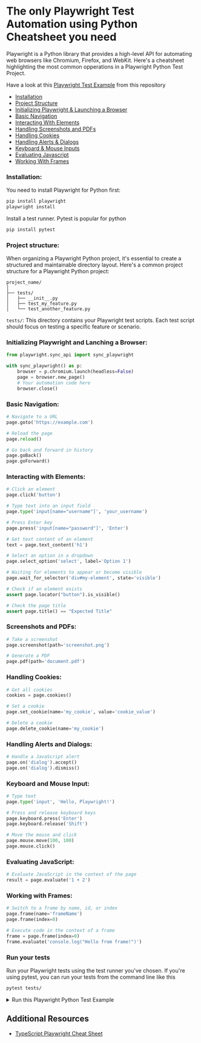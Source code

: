# The only Playwright Test Automation using Python Cheatsheet you need



Playwright is a Python library that provides a high-level API for automating web browsers like Chromium, Firefox, and WebKit. Here's a cheatsheet highlighting the most common opperations in a Playwright Python Test Project.

Have a look at this [Playwright Test Example](#run-your-tests) from this repository

- [Installation](#installation)
- [Project Structure](#project-structure)
- [Initializing Playwright & Launching a Browser](#initializing-playwright)
- [Basic Navigation](#basic-navigation)
- [Interacting With Elements](#interacting-with-elements)
- [Handling Screenshots and PDFs](#screenshots-and-pdfs)
- [Handling Cookies](#handling-cookies)
- [Handling Alerts & Dialogs](#handling-alerts-and-dialogs)
- [Keyboard & Mouse Inputs](#keyboard-input)
- [Evaluating Javascript](#evaluating-javascript)
- [Working With Frames](#working-with-frames)


### Installation:

You need to install Playwright for Python first:

```bash
pip install playwright
playwright install
```

Install a test runner. Pytest is popular for python
```bash
pip install pytest
```

### Project structure:
When organizing a Playwright Python project, it's essential to create a structured and maintainable directory layout. Here's a common project structure for a Playwright Python project:

```plaintext
project_name/
│
├── tests/
│   ├── __init__.py
│   ├── test_my_feature.py
│   └── test_another_feature.py
```


`tests/`: This directory contains your Playwright test scripts. Each test script should focus on testing a specific feature or scenario.

### Initializing Playwright and Lanching a Browser:

```python
from playwright.sync_api import sync_playwright

with sync_playwright() as p:
    browser = p.chromium.launch(headless=False)
    page = browser.new_page()
    # Your automation code here
    browser.close()
```

### Basic Navigation:

```python
# Navigate to a URL
page.goto('https://example.com')

# Reload the page
page.reload()

# Go back and forward in history
page.goBack()
page.goForward()
```

### Interacting with Elements:

```python
# Click an element
page.click('button')

# Type text into an input field
page.type('input[name="username"]', 'your_username')

# Press Enter key
page.press('input[name="password"]', 'Enter')

# Get text content of an element
text = page.text_content('h1')

# Select an option in a dropdown
page.select_option('select', label='Option 1')

# Waiting for elements to appear or become visible
page.wait_for_selector('div#my-element', state='visible')

# Check if an element exists
assert page.locator("button").is_visible()

# Check the page title
assert page.title() == "Expected Title"
```

### Screenshots and PDFs:

```python
# Take a screenshot
page.screenshot(path='screenshot.png')

# Generate a PDF
page.pdf(path='document.pdf')
```

### Handling Cookies:

```python
# Get all cookies
cookies = page.cookies()

# Set a cookie
page.set_cookie(name='my_cookie', value='cookie_value')

# Delete a cookie
page.delete_cookie(name='my_cookie')
```

### Handling Alerts and Dialogs:

```python
# Handle a JavaScript alert
page.on('dialog').accept()
page.on('dialog').dismiss()
```

### Keyboard and Mouse Input:

```python
# Type text
page.type('input', 'Hello, Playwright!')

# Press and release keyboard keys
page.keyboard.press('Enter')
page.keyboard.release('Shift')

# Move the mouse and click
page.mouse.move(100, 100)
page.mouse.click()
```

### Evaluating JavaScript:

```python
# Evaluate JavaScript in the context of the page
result = page.evaluate('1 + 2')
```

### Working with Frames:

```python
# Switch to a frame by name, id, or index
page.frame(name='frameName')
page.frame(index=0)

# Execute code in the context of a frame
frame = page.frame(index=0)
frame.evaluate('console.log("Hello from frame!")')
```

### Run your tests
Run your Playwright tests using the test runner you've chosen. If you're using pytest, you can run your tests from the command line like this
```bash
pytest tests/
```

<details>
  <summary>Run this Playwright Python Test Example</summary>

  ### Flow

  1. Clone this repository
  
  2. Open folder in your preferred Editor or IDE

  3. Install Playwright and Pytest
  ```bash
  pip install playwright pytest
  playwright install
  ```

  4. Run the test
  ```bash
  pytest tests/
  ```

  5. Results will be displayed in terminal
  
</details>

## Additional Resources

* [TypeScript Playwright Cheat Sheet](https://ray.run/blog/mastering-playwright-test-automation-your-comprehensive-cheat-sheet)
